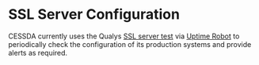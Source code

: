 # SSL Server Configuration

CESSDA currently uses the Qualys [SSL server test](https://www.ssllabs.com/ssltest/index.html) via [Uptime Robot](https://uptimerobot.com/about) to periodically check the configuration of its production systems and provide alerts as required.
